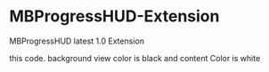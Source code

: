 # MBProgressHUD-Extension

MBProgressHUD latest 1.0 Extension

this code.
background view color is black and content Color is white
